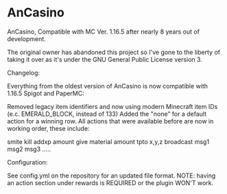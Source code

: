 # AnCasino
AnCasino, Compatible with MC Ver. 1.16.5 after nearly 8 years out of development.

The original owner has abandoned this project so I've gone to the liberty of taking it over as it's under the GNU General Public License version 3.

Changelog:

Everything from the oldest version of AnCasino is now compatible with 1.16.5 Spigot and PaperMC:

Removed legacy item identifiers and now using modern Minecraft item IDs (e.c. EMERALD_BLOCK, instead of 133)
Added the "none" for a default action for a winning row.
All actions that were available before are now in working order, these include:

smite
kill
addxp amount
give material amount
tpto x,y,z
broadcast msg1 msg2 msg3 .....

Configuration:

See config.yml on the repository for an updated file format.
NOTE: having an action section under rewards is REQUIRED or the plugin WON'T work.
